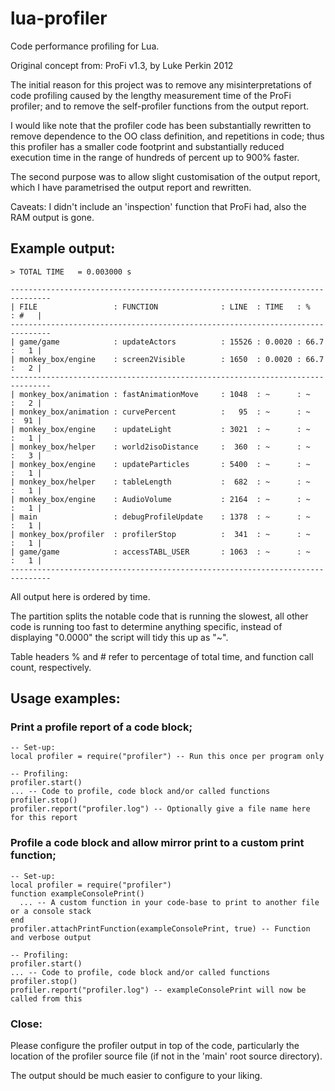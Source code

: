 # lua-profiler

Code performance profiling for Lua.

Original concept from: 
  ProFi v1.3, by Luke Perkin 2012

The initial reason for this project was to remove any misinterpretations of
code profiling caused by the lengthy measurement time of the ProFi profiler;
and to remove the self-profiler functions from the output report.

I would like note that the profiler code has been substantially rewritten 
to remove dependence to the OO class definition, and repetitions in code; 
thus this profiler has a smaller code footprint and substantially reduced 
execution time in the range of hundreds of percent up to 900% faster.

The second purpose was to allow slight customisation of the output report, 
which I have parametrised the output report and rewritten.

Caveats: I didn't include an 'inspection' function that ProFi had, also the RAM
output is gone.

## Example output:

  ```
  > TOTAL TIME   = 0.003000 s
  
  -------------------------------------------------------------------------------
  | FILE                 : FUNCTION              : LINE  : TIME   : %     : #   |
  -------------------------------------------------------------------------------
  | game/game            : updateActors          : 15526 : 0.0020 : 66.7  :   1 |
  | monkey_box/engine    : screen2Visible        : 1650  : 0.0020 : 66.7  :   2 |
  -------------------------------------------------------------------------------
  | monkey_box/animation : fastAnimationMove     : 1048  : ~      : ~     :   2 |
  | monkey_box/animation : curvePercent          :   95  : ~      : ~     :  91 |
  | monkey_box/engine    : updateLight           : 3021  : ~      : ~     :   1 |
  | monkey_box/helper    : world2isoDistance     :  360  : ~      : ~     :   3 |
  | monkey_box/engine    : updateParticles       : 5400  : ~      : ~     :   1 |
  | monkey_box/helper    : tableLength           :  682  : ~      : ~     :   1 |
  | monkey_box/engine    : AudioVolume           : 2164  : ~      : ~     :   1 |
  | main                 : debugProfileUpdate    : 1378  : ~      : ~     :   1 |
  | monkey_box/profiler  : profilerStop          :  341  : ~      : ~     :   1 |
  | game/game            : accessTABL_USER       : 1063  : ~      : ~     :   1 |
  -------------------------------------------------------------------------------
  ```
  
  All output here is ordered by time.
  
  The partition splits the notable code that is running the slowest, all 
  other code is running too fast to determine anything specific, instead of displaying
  "0.0000" the script will tidy this up as "~". 
  
  Table headers % and # refer to percentage of total time, and function call 
  count, respectively.
  

## Usage examples:

### Print a profile report of a code block;
  
  ```
  -- Set-up:
  local profiler = require("profiler") -- Run this once per program only
  
  -- Profiling:
  profiler.start()
  ... -- Code to profile, code block and/or called functions
  profiler.stop()
  profiler.report("profiler.log") -- Optionally give a file name here for this report
  ```

  
### Profile a code block and allow mirror print to a custom print function;

  ```
  -- Set-up:
  local profiler = require("profiler")
  function exampleConsolePrint()
    ... -- A custom function in your code-base to print to another file or a console stack  
  end
  profiler.attachPrintFunction(exampleConsolePrint, true) -- Function and verbose output
  
  -- Profiling:
  profiler.start()
  ... -- Code to profile, code block and/or called functions
  profiler.stop()
  profiler.report("profiler.log") -- exampleConsolePrint will now be called from this
  ```
  
  
### Close:

Please configure the profiler output in top of the code, particularly the 
location of the profiler source file (if not in the 'main' root source directory).

The output should be much easier to configure to your liking.
